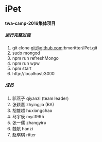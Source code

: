 # iPet

#### twa-camp-2016集体项目

##### 运行完整过程
1. git clone git@github.com:bmeritter/iPet.git
2. sudo mongod
3. npm run refreshMongo
4. npm run wpw
5. npm start
6. http://localhost:3000

##### 成员
1. 祁燕子 qiyanzi (team leader)
2. 张颖嘉 zhyingjia (BA)
3. 胡雄超 huxiongchao
4. 马宇辰 myc1995
5. 张一儒 zhangyiru
6. 魏航 hanzi
7. 赵琪琪 ritter
